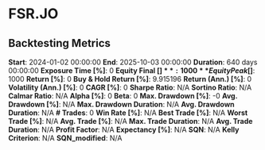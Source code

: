 # FSR.JO

## Backtesting Metrics

**Start**: 2024-01-02 00:00:00
**End**: 2025-10-03 00:00:00
**Duration**: 640 days 00:00:00
**Exposure Time [%]**: 0
**Equity Final [$]**: 1000
**Equity Peak [$]**: 1000
**Return [%]**: 0
**Buy & Hold Return [%]**: 9.915196
**Return (Ann.) [%]**: 0
**Volatility (Ann.) [%]**: 0
**CAGR [%]**: 0
**Sharpe Ratio**: N/A
**Sortino Ratio**: N/A
**Calmar Ratio**: N/A
**Alpha [%]**: 0
**Beta**: 0
**Max. Drawdown [%]**: -0
**Avg. Drawdown [%]**: N/A
**Max. Drawdown Duration**: N/A
**Avg. Drawdown Duration**: N/A
**# Trades**: 0
**Win Rate [%]**: N/A
**Best Trade [%]**: N/A
**Worst Trade [%]**: N/A
**Avg. Trade [%]**: N/A
**Max. Trade Duration**: N/A
**Avg. Trade Duration**: N/A
**Profit Factor**: N/A
**Expectancy [%]**: N/A
**SQN**: N/A
**Kelly Criterion**: N/A
**SQN_modified**: N/A